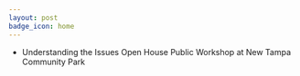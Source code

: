 ```yaml
---
layout: post
badge_icon: home
---
```


* Understanding the Issues Open House Public Workshop at New Tampa Community Park
